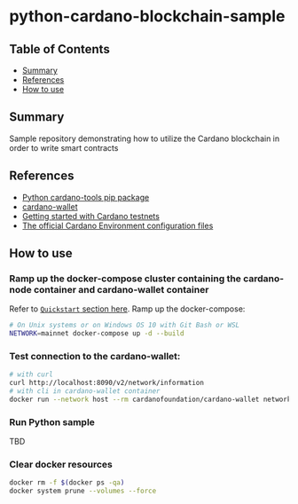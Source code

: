 # python-cardano-blockchain-sample

## Table of Contents

+ [Summary](#summary)
+ [References](#references)
+ [How to use](#how-to-use)

## Summary

Sample repository demonstrating how to utilize the Cardano blockchain in order to write smart contracts

## References

- [Python cardano-tools pip package](https://pypi.org/project/cardano-tools/)
- [cardano-wallet](https://github.com/cardano-foundation/cardano-wallet/tree/master)
- [Getting started with Cardano testnets](https://docs.cardano.org/cardano-testnet/getting-started/#:~:text=To%20get%20started%20and%20join,ada%20to%20test%20your%20transactions.)
- [The official Cardano Environment configuration files](https://book.world.dev.cardano.org/environments.html#vasil-dev)

## How to use

### Ramp up the docker-compose cluster containing the cardano-node container and cardano-wallet container

Refer to [`Quickstart` section here](https://github.com/cardano-foundation/cardano-wallet/tree/master). Ramp up the docker-compose:

```sh
# On Unix systems or on Windows OS 10 with Git Bash or WSL
NETWORK=mainnet docker-compose up -d --build
```

### Test connection to the cardano-wallet:

```sh
# with curl
curl http://localhost:8090/v2/network/information
# with cli in cardano-wallet container
docker run --network host --rm cardanofoundation/cardano-wallet network information
```

### Run Python sample

TBD

### Clear docker resources

```sh
docker rm -f $(docker ps -qa)
docker system prune --volumes --force
```
